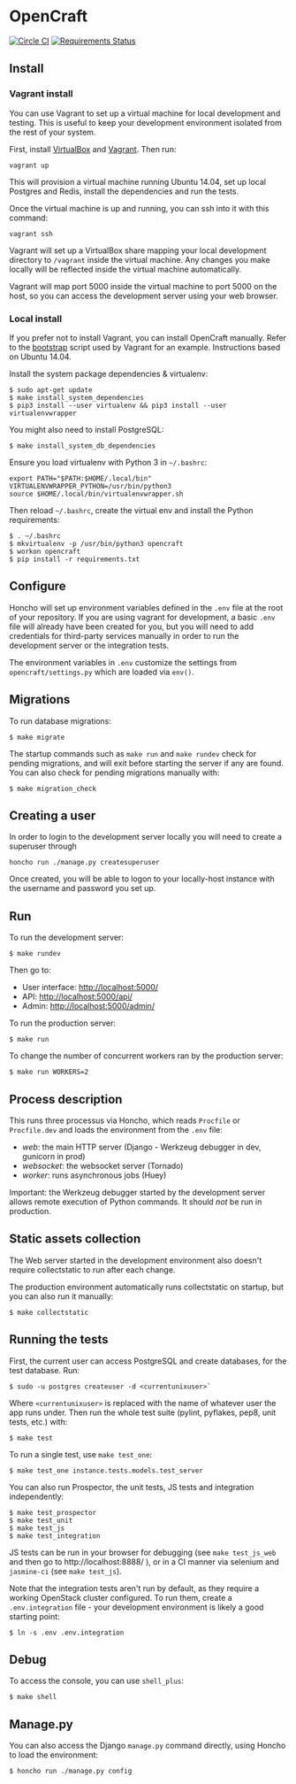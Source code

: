 OpenCraft
=========

[![Circle CI](https://img.shields.io/circleci/project/open-craft/opencraft/master.svg)](https://circleci.com/gh/open-craft/opencraft/tree/master) [![Requirements Status](https://requires.io/github/open-craft/opencraft/requirements.svg?branch=master)](https://requires.io/github/open-craft/opencraft/requirements/?branch=master)

Install
-------

### Vagrant install

You can use Vagrant to set up a virtual machine for local development and
testing. This is useful to keep your development environment isolated from the
rest of your system.

First, install [VirtualBox](https://www.virtualbox.org/wiki/Downloads) and 
[Vagrant](https://www.vagrantup.com/downloads.html). Then run:

    vagrant up

This will provision a virtual machine running Ubuntu 14.04, set up local
Postgres and Redis, install the dependencies and run the tests.

Once the virtual machine is up and running, you can ssh into it with this
command:

    vagrant ssh

Vagrant will set up a VirtualBox share mapping your local development directory
to `/vagrant` inside the virtual machine. Any changes you make locally will be
reflected inside the virtual machine automatically.

Vagrant will map port 5000 inside the virtual machine to port 5000 on the host,
so you can access the development server using your web browser.


### Local install

If you prefer not to install Vagrant, you can install OpenCraft manually. Refer
to the [bootstrap](bin/bootstrap) script used by Vagrant for an example.
Instructions based on Ubuntu 14.04.

Install the system package dependencies & virtualenv:

```
$ sudo apt-get update
$ make install_system_dependencies
$ pip3 install --user virtualenv && pip3 install --user virtualenvwrapper
```

You might also need to install PostgreSQL:

```
$ make install_system_db_dependencies
```

Ensure you load virtualenv with Python 3 in `~/.bashrc`:

```
export PATH="$PATH:$HOME/.local/bin" VIRTUALENVWRAPPER_PYTHON=/usr/bin/python3
source $HOME/.local/bin/virtualenvwrapper.sh
```

Then reload `~/.bashrc`, create the virtual env and install the Python requirements:

```
$ . ~/.bashrc
$ mkvirtualenv -p /usr/bin/python3 opencraft
$ workon opencraft
$ pip install -r requirements.txt
```


Configure
---------

Honcho will set up environment variables defined in the `.env` file at the root
of your repository. If you are using vagrant for development, a basic `.env`
file will already have been created for you, but you will need to add
credentials for third-party services manually in order to run the development
server or the integration tests.

The environment variables in `.env` customize the settings from
`opencraft/settings.py` which are loaded via `env()`.


Migrations
----------

To run database migrations:

```
$ make migrate
```

The startup commands such as `make run` and `make rundev` check for pending migrations, and will 
exit before starting the server if any are found. You can also check for pending migrations manually with:

```
$ make migration_check
```

Creating a user
---------------

In order to login to the development server locally you will need to create a superuser through 

```
honcho run ./manage.py createsuperuser
```

Once created, you will be able to logon to your locally-host instance with the username and password you set up.

Run
---

To run the development server:

```
$ make rundev
```

Then go to:

* User interface: [http://localhost:5000/](http://localhost:5000/)
* API: [http://localhost:5000/api/](http://localhost:5000/api/)
* Admin: [http://localhost:5000/admin/](http://localhost:5000/admin/)

To run the production server:

```
$ make run
```

To change the number of concurrent workers ran by the production server:

```
$ make run WORKERS=2
```



Process description
-------------------

This runs three processus via Honcho, which reads `Procfile` or `Procfile.dev` and loads the
environment from the `.env` file:

* *web*: the main HTTP server (Django - Werkzeug debugger in dev, gunicorn in prod)
* *websocket*: the websocket server (Tornado)
* *worker*: runs asynchronous jobs (Huey)

Important: the Werkzeug debugger started by the development server allows remote execution
of Python commands. It should *not* be run in production.


Static assets collection
------------------------

The Web server started in the development environment also doesn't require 
collectstatic to run after each change.

The production environment automatically runs collectstatic on startup, but you can also run it
manually:

```
$ make collectstatic
```


Running the tests
-----------------

First, the current user can access PostgreSQL and create databases, for the test database. Run:

```
$ sudo -u postgres createuser -d <currentunixuser>`
```

Where `<currentunixuser>` is replaced with the name of whatever user the app runs under. Then run 
the whole test suite (pylint, pyflakes, pep8, unit tests, etc.) with:

```
$ make test
```

To run a single test, use `make test_one`:

```
$ make test_one instance.tests.models.test_server
```

You can also run Prospector, the unit tests, JS tests and integration independently:

```
$ make test_prospector
$ make test_unit
$ make test_js
$ make test_integration
```

JS tests can be run in your browser for debugging (see `make test_js_web` and then go to
http://localhost:8888/ ), or in a CI manner via selenium and `jasmine-ci` (see `make test_js`).

Note that the integration tests aren't run by default, as they require a working
OpenStack cluster configured. To run them, create a `.env.integration` file -
your development environment is likely a good starting point:

```
$ ln -s .env .env.integration
```


Debug
-----

To access the console, you can use `shell_plus`:

```
$ make shell
```


Manage.py
---------

You can also access the Django `manage.py` command directly, using Honcho to load the environment:

```
$ honcho run ./manage.py config
```

